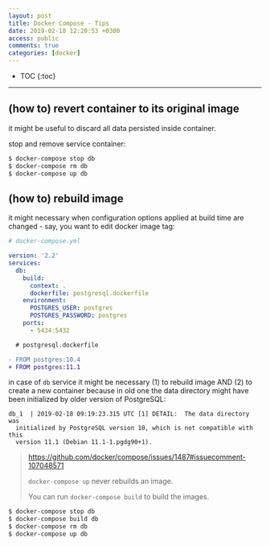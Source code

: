 ```yaml
---
layout: post
title: Docker Compose - Tips
date: 2019-02-18 12:20:53 +0300
access: public
comments: true
categories: [docker]
---
```


<!-- more -->

<!-- prettier-ignore -->
* TOC
{:toc}
<hr>

(how to) revert container to its original image
-----------------------------------------------

it might be useful to discard all data persisted inside container.

stop and remove service container:

```sh
$ docker-compose stop db
$ docker-compose rm db
$ docker-compose up db
```

(how to) rebuild image
----------------------

it might necessary when configuration options applied at build time are
changed - say, you want to edit docker image tag:

```yaml
# docker-compose.yml

version: '2.2'
services:
  db:
    build:
      context: .
      dockerfile: postgresql.dockerfile
    environment:
      POSTGRES_USER: postgres
      POSTGRES_PASSWORD: postgres
    ports:
      - 5434:5432
```

```diff
  # postgresql.dockerfile

- FROM postgres:10.4
+ FROM postgres:11.1
```

in case of `db` service it might be necessary (1) to rebuild image AND (2) to
create a new container because in old one the data directory might have been
initialized by older version of PostgreSQL:

```
db_1  | 2019-02-18 09:19:23.315 UTC [1] DETAIL:  The data directory was
  initialized by PostgreSQL version 10, which is not compatible with this
  version 11.1 (Debian 11.1-1.pgdg90+1).
```

> <https://github.com/docker/compose/issues/1487#issuecomment-107048571>
>
> `docker-compose up` never rebuilds an image.
>
> You can run `docker-compose build` to build the images.

```sh
$ docker-compose stop db
$ docker-compose build db
$ docker-compose rm db
$ docker-compose up db
```
